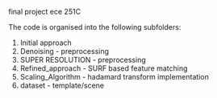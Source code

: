 final project ece 251C

The code is organised into the following subfolders:
1. Initial approach
2. Denoising - preprocessing
3. SUPER RESOLUTION - preprocessing
3. Refined_approach - SURF based feature matching
4. Scaling_Algorithm - hadamard transform implementation
5. dataset - template/scene

